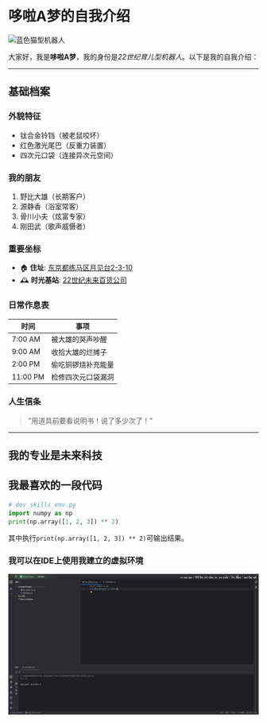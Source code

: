 # 哆啦A梦的自我介绍

<img src="https://www.bing.com/images/search?view=detailV2&ccid=Ynwz88zo&id=07C49962B3546278D3165F33FBF068F80AF41CD2&thid=OIP.Ynwz88zoda5TVP8_37S4_QHaHa&mediaurl=https%3a%2f%2fc-ssl.duitang.com%2fuploads%2fblog%2f202012%2f08%2f20201208224221_5d3a7.jpeg&exph=1080&expw=1080&q=%e5%93%86%e5%95%a6a%e5%a4%a2&simid=607989103267702593&FORM=IRPRST&ck=EB2D4035254A03BE643BA8289F040600&selectedIndex=30&itb=0" width="200" alt="蓝色猫型机器人">

大家好，我是**哆啦A梦**，我的身份是*22世纪育儿型机器人*。以下是我的自我介绍：

---

## 基础档案 

### 外貌特征 
- 钛合金铃铛（被老鼠咬坏）
- 红色激光尾巴（反重力装置）
- 四次元口袋（连接异次元空间）

### 我的朋友
1. 野比大雄（长期客户）
2. 源静香（浴室常客）
3. 骨川小夫（炫富专家）
4. 刚田武（歌声威慑者）

### 重要坐标
- 🏠 **住址**: [东京都练马区月见台2-3-10](https://zh.wikipedia.org/wiki/%E9%87%8E%E6%AF%94%E5%A4%A7%E6%9C%97%E5%AE%B6) 
- 🕰️ **时光基站**: [22世纪未来百货公司](https://doraemon.fandom.com/wiki/Time_Machine)

### 日常作息表
| 时间       | 事项                  |
|------------|-----------------------|
| 7:00 AM    | 被大雄的哭声吵醒      |
| 9:00 AM    | 收拾大雄的烂摊子      |
| 2:00 PM    | 偷吃铜锣烧补充能量    |
| 11:00 PM   | 检修四次元口袋漏洞    |

### 人生信条
> "用道具前要看说明书！说了多少次了！"
---

## 我的专业是未来科技
## 我最喜欢的一段代码 
```python
# dev_skills_env.py
import numpy as np
print(np.array([1, 2, 3]) ** 2)
```
其中执行`print(np.array([1, 2, 3]) ** 2)`可输出结果。


### 我可以在IDE上使用我建立的虚拟环境
<img src="https://github.com/cxx-04/CXX/blob/main/%E5%B1%8F%E5%B9%95%E6%88%AA%E5%9B%BE%202025-03-20%20222613.png" width="800" alt="截图">

